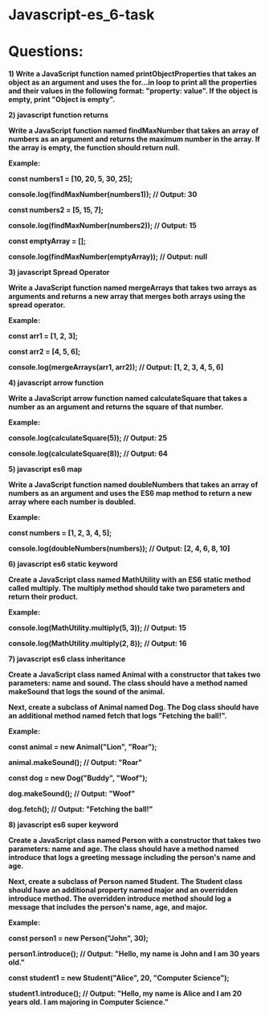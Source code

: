 # Javascript-es_6-task
<h1>Questions:</h1>
<b>1) Write a JavaScript function named printObjectProperties that takes an object as an argument and uses the for...in loop to print all the properties and their values in the following format: "property: value". If the object is empty, print "Object is empty".

</p>

<b>2) javascript function returns</b>
<p>Write a JavaScript function named findMaxNumber that takes an array of numbers as an argument and returns the maximum number in the array. If the array is empty, the function should return null.


Example:


const numbers1 = [10, 20, 5, 30, 25];


console.log(findMaxNumber(numbers1)); // Output: 30


 


const numbers2 = [5, 15, 7];


console.log(findMaxNumber(numbers2)); // Output: 15


 


const emptyArray = [];


console.log(findMaxNumber(emptyArray)); // Output: null</p>

<b>3) javascript Spread Operator</b>
<p>Write a JavaScript function named mergeArrays that takes two arrays as arguments and returns a new array that merges both arrays using the spread operator.


Example:


const arr1 = [1, 2, 3];


const arr2 = [4, 5, 6];


 


console.log(mergeArrays(arr1, arr2)); // Output: [1, 2, 3, 4, 5, 6]

</p>

<b>4) javascript arrow function</b>
<p>Write a JavaScript arrow function named calculateSquare that takes a number as an argument and returns the square of that number.


Example:


console.log(calculateSquare(5)); // Output: 25


console.log(calculateSquare(8)); // Output: 64</p>

<b>5) javascript es6 map</b>
<p>Write a JavaScript function named doubleNumbers that takes an array of numbers as an argument and uses the ES6 map method to return a new array where each number is doubled.


Example:


const numbers = [1, 2, 3, 4, 5];


console.log(doubleNumbers(numbers)); // Output: [2, 4, 6, 8, 10]</p>

<b>6) javascript es6 static keyword</b>
<p>Create a JavaScript class named MathUtility with an ES6 static method called multiply. The multiply method should take two parameters and return their product.


Example:


console.log(MathUtility.multiply(5, 3)); // Output: 15


console.log(MathUtility.multiply(2, 8)); // Output: 16</p>

<b>7) javascript es6 class inheritance</b>
<p>Create a JavaScript class named Animal with a constructor that takes two parameters: name and sound. The class should have a method named makeSound that logs the sound of the animal.


 


Next, create a subclass of Animal named Dog. The Dog class should have an additional method named fetch that logs "Fetching the ball!".


Example:


const animal = new Animal("Lion", "Roar");


animal.makeSound(); // Output: "Roar"


 


const dog = new Dog("Buddy", "Woof");


dog.makeSound(); // Output: "Woof"


dog.fetch(); // Output: "Fetching the ball!"</p>

<b>8) javascript es6 super keyword</b>
<p>Create a JavaScript class named Person with a constructor that takes two parameters: name and age. The class should have a method named introduce that logs a greeting message including the person's name and age.


 


Next, create a subclass of Person named Student. The Student class should have an additional property named major and an overridden introduce method. The overridden introduce method should log a message that includes the person's name, age, and major.


Example:


const person1 = new Person("John", 30);


person1.introduce(); // Output: "Hello, my name is John and I am 30 years old."






const student1 = new Student("Alice", 20, "Computer Science");


student1.introduce(); // Output: "Hello, my name is Alice and I am 20 years old. I am majoring in Computer Science."</p>